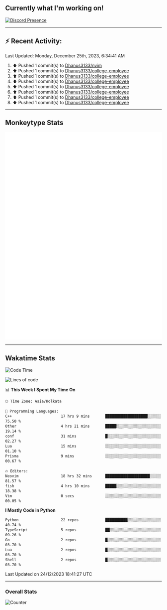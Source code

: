 ## Currently what I'm working on!
[![Discord Presence](https://lanyard.cnrad.dev/api/534981034400284712)](https://discord.com/users/534981034400284712)

---

## :zap: Recent Activity:
<!--RECENT_ACTIVITY:last_update-->
Last Updated: Monday, December 25th, 2023, 6:34:41 AM
<!--RECENT_ACTIVITY:last_update_end-->
<!--RECENT_ACTIVITY:start-->
1. ⬆️ Pushed 1 commit(s) to [Dhanus3133/nvim](https://github.com/Dhanus3133/nvim)<br>
2. ⬆️ Pushed 1 commit(s) to [Dhanus3133/college-employee](https://github.com/Dhanus3133/college-employee)<br>
3. ⬆️ Pushed 1 commit(s) to [Dhanus3133/college-employee](https://github.com/Dhanus3133/college-employee)<br>
4. ⬆️ Pushed 1 commit(s) to [Dhanus3133/college-employee](https://github.com/Dhanus3133/college-employee)<br>
5. ⬆️ Pushed 1 commit(s) to [Dhanus3133/college-employee](https://github.com/Dhanus3133/college-employee)<br>
6. ⬆️ Pushed 1 commit(s) to [Dhanus3133/college-employee](https://github.com/Dhanus3133/college-employee)<br>
7. ⬆️ Pushed 1 commit(s) to [Dhanus3133/college-employee](https://github.com/Dhanus3133/college-employee)<br>
8. ⬆️ Pushed 1 commit(s) to [Dhanus3133/college-employee](https://github.com/Dhanus3133/college-employee)<br>
<!--RECENT_ACTIVITY:end-->

---

## Monkeytype Stats
<a href="https://monkeytype.com/profile/dhanus">
  <img src="https://raw.githubusercontent.com/Dhanus3133/Dhanus3133/monkeytype/monkeytype-pb.svg" alt="Monkeytype Profile" />
</a>

---

## Wakatime Stats
<!--START_SECTION:waka-->
![Code Time](http://img.shields.io/badge/Code%20Time-1%2C498%20hrs%205%20mins-blue)

![Lines of code](https://img.shields.io/badge/From%20Hello%20World%20I%27ve%20Written-4.8%20million%20lines%20of%20code-blue)

📊 **This Week I Spent My Time On** 

```text
🕑︎ Time Zone: Asia/Kolkata

💬 Programming Languages: 
C++                      17 hrs 9 mins       ███████████████████░░░░░░   75.50 % 
Other                    4 hrs 21 mins       █████░░░░░░░░░░░░░░░░░░░░   19.14 % 
conf                     31 mins             █░░░░░░░░░░░░░░░░░░░░░░░░   02.27 % 
Lua                      15 mins             ░░░░░░░░░░░░░░░░░░░░░░░░░   01.10 % 
Prisma                   9 mins              ░░░░░░░░░░░░░░░░░░░░░░░░░   00.67 % 

🔥 Editors: 
Neovim                   18 hrs 32 mins      ████████████████████░░░░░   81.57 % 
fish                     4 hrs 10 mins       █████░░░░░░░░░░░░░░░░░░░░   18.38 % 
Vim                      0 secs              ░░░░░░░░░░░░░░░░░░░░░░░░░   00.05 % 
```

**I Mostly Code in Python** 

```text
Python                   22 repos            ██████████░░░░░░░░░░░░░░░   40.74 % 
TypeScript               5 repos             ██░░░░░░░░░░░░░░░░░░░░░░░   09.26 % 
Go                       2 repos             █░░░░░░░░░░░░░░░░░░░░░░░░   03.70 % 
Lua                      2 repos             █░░░░░░░░░░░░░░░░░░░░░░░░   03.70 % 
Shell                    2 repos             █░░░░░░░░░░░░░░░░░░░░░░░░   03.70 % 
```




 Last Updated on 24/12/2023 18:41:27 UTC
<!--END_SECTION:waka-->
---

### Overall Stats

<img src="https://moe-counter.glitch.me/get/@Dhanus3133?theme=asoul" alt="Counter" />
